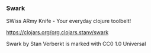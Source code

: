 ### Swark

SWiss ARmy Knife - Your everyday clojure toolbelt!

https://clojars.org/org.clojars.stanv/swark

Swark by Stan Verberkt is marked with CC0 1.0 Universal 
